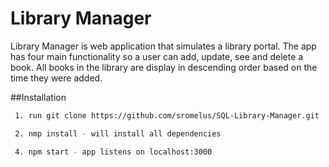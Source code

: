 # Library Manager

Library Manager is web application that simulates a library portal. The app has four main functionality so a user can add, update, see and delete a book. All books in the library are display in descending order based on the time they were added.

##Installation

```bash
 1. run git clone https://github.com/sromelus/SQL-Library-Manager.git

 2. nmp install - will install all dependencies

 4. npm start - app listens on localhost:3000
```
